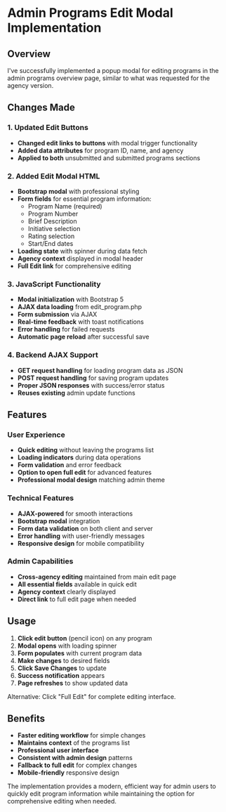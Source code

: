 # Admin Programs Edit Modal Implementation

## Overview

I've successfully implemented a popup modal for editing programs in the admin programs overview page, similar to what was requested for the agency version.

## Changes Made

### 1. Updated Edit Buttons

- **Changed edit links to buttons** with modal trigger functionality
- **Added data attributes** for program ID, name, and agency
- **Applied to both** unsubmitted and submitted programs sections

### 2. Added Edit Modal HTML

- **Bootstrap modal** with professional styling
- **Form fields** for essential program information:
  - Program Name (required)
  - Program Number
  - Brief Description
  - Initiative selection
  - Rating selection
  - Start/End dates
- **Loading state** with spinner during data fetch
- **Agency context** displayed in modal header
- **Full Edit link** for comprehensive editing

### 3. JavaScript Functionality

- **Modal initialization** with Bootstrap 5
- **AJAX data loading** from edit_program.php
- **Form submission** via AJAX
- **Real-time feedback** with toast notifications
- **Error handling** for failed requests
- **Automatic page reload** after successful save

### 4. Backend AJAX Support

- **GET request handling** for loading program data as JSON
- **POST request handling** for saving program updates
- **Proper JSON responses** with success/error status
- **Reuses existing** admin update functions

## Features

### User Experience

- **Quick editing** without leaving the programs list
- **Loading indicators** during data operations
- **Form validation** and error feedback
- **Option to open full edit** for advanced features
- **Professional modal design** matching admin theme

### Technical Features

- **AJAX-powered** for smooth interactions
- **Bootstrap modal** integration
- **Form data validation** on both client and server
- **Error handling** with user-friendly messages
- **Responsive design** for mobile compatibility

### Admin Capabilities

- **Cross-agency editing** maintained from main edit page
- **All essential fields** available in quick edit
- **Agency context** clearly displayed
- **Direct link** to full edit page when needed

## Usage

1. **Click edit button** (pencil icon) on any program
2. **Modal opens** with loading spinner
3. **Form populates** with current program data
4. **Make changes** to desired fields
5. **Click Save Changes** to update
6. **Success notification** appears
7. **Page refreshes** to show updated data

Alternative: Click "Full Edit" for complete editing interface.

## Benefits

- **Faster editing workflow** for simple changes
- **Maintains context** of the programs list
- **Professional user interface**
- **Consistent with admin design** patterns
- **Fallback to full edit** for complex changes
- **Mobile-friendly** responsive design

The implementation provides a modern, efficient way for admin users to quickly edit program information while maintaining the option for comprehensive editing when needed.
